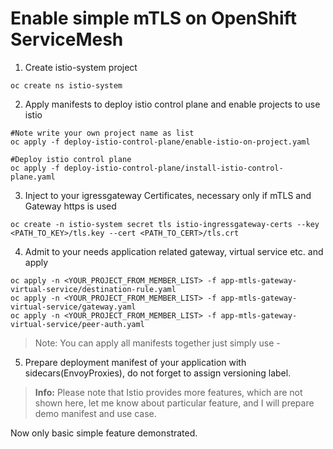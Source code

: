 # Enable simple mTLS on OpenShift ServiceMesh

1. Create istio-system project
```shell
oc create ns istio-system
```
2. Apply manifests to deploy istio control plane and enable projects to use istio
```shell
#Note write your own project name as list
oc apply -f deploy-istio-control-plane/enable-istio-on-project.yaml

#Deploy istio control plane
oc apply -f deploy-istio-control-plane/install-istio-control-plane.yaml
```
3. Inject to your igressgateway Certificates, necessary only if mTLS and Gateway https is used
```shell
oc create -n istio-system secret tls istio-ingressgateway-certs --key <PATH_TO_KEY>/tls.key --cert <PATH_TO_CERT>/tls.crt
```
4. Admit to your needs application related gateway, virtual service etc. and apply
```shell
oc apply -n <YOUR_PROJECT_FROM_MEMBER_LIST> -f app-mtls-gateway-virtual-service/destination-rule.yaml
oc apply -n <YOUR_PROJECT_FROM_MEMBER_LIST> -f app-mtls-gateway-virtual-service/gateway.yaml
oc apply -n <YOUR_PROJECT_FROM_MEMBER_LIST> -f app-mtls-gateway-virtual-service/peer-auth.yaml
```
>Note: You can apply all manifests together just simply use -

5. Prepare deployment manifest of your application with sidecars(EnvoyProxies), do not forget to assign versioning label.

><b>Info:</b> Please note that Istio provides more features, which are not shown here,
> let me know about particular feature, and I will prepare demo manifest and use case.
> 

Now only basic simple feature demonstrated.